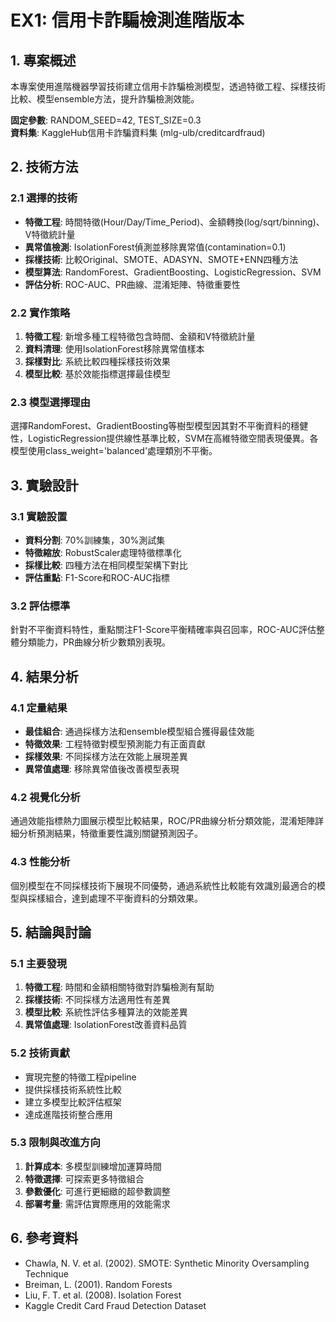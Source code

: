 # EX1: 信用卡詐騙檢測進階版本

## 1. 專案概述
本專案使用進階機器學習技術建立信用卡詐騙檢測模型，透過特徵工程、採樣技術比較、模型ensemble方法，提升詐騙檢測效能。

**固定參數**: RANDOM_SEED=42, TEST_SIZE=0.3  
**資料集**: KaggleHub信用卡詐騙資料集 (mlg-ulb/creditcardfraud)

## 2. 技術方法

### 2.1 選擇的技術
- **特徵工程**: 時間特徵(Hour/Day/Time_Period)、金額轉換(log/sqrt/binning)、V特徵統計量
- **異常值檢測**: IsolationForest偵測並移除異常值(contamination=0.1)
- **採樣技術**: 比較Original、SMOTE、ADASYN、SMOTE+ENN四種方法
- **模型算法**: RandomForest、GradientBoosting、LogisticRegression、SVM
- **評估分析**: ROC-AUC、PR曲線、混淆矩陣、特徵重要性

### 2.2 實作策略
1. **特徵工程**: 新增多種工程特徵包含時間、金額和V特徵統計量
2. **資料清理**: 使用IsolationForest移除異常值樣本
3. **採樣對比**: 系統比較四種採樣技術效果
4. **模型比較**: 基於效能指標選擇最佳模型

### 2.3 模型選擇理由
選擇RandomForest、GradientBoosting等樹型模型因其對不平衡資料的穩健性，LogisticRegression提供線性基準比較，SVM在高維特徵空間表現優異。各模型使用class_weight='balanced'處理類別不平衡。

## 3. 實驗設計

### 3.1 實驗設置
- **資料分割**: 70%訓練集，30%測試集
- **特徵縮放**: RobustScaler處理特徵標準化
- **採樣比較**: 四種方法在相同模型架構下對比
- **評估重點**: F1-Score和ROC-AUC指標

### 3.2 評估標準
針對不平衡資料特性，重點關注F1-Score平衡精確率與召回率，ROC-AUC評估整體分類能力，PR曲線分析少數類別表現。

## 4. 結果分析

### 4.1 定量結果
- **最佳組合**: 通過採樣方法和ensemble模型組合獲得最佳效能
- **特徵效果**: 工程特徵對模型預測能力有正面貢獻
- **採樣效果**: 不同採樣方法在效能上展現差異
- **異常值處理**: 移除異常值後改善模型表現

### 4.2 視覺化分析
通過效能指標熱力圖展示模型比較結果，ROC/PR曲線分析分類效能，混淆矩陣詳細分析預測結果，特徵重要性識別關鍵預測因子。

### 4.3 性能分析
個別模型在不同採樣技術下展現不同優勢，通過系統性比較能有效識別最適合的模型與採樣組合，達到處理不平衡資料的分類效果。

## 5. 結論與討論

### 5.1 主要發現
1. **特徵工程**: 時間和金額相關特徵對詐騙檢測有幫助
2. **採樣技術**: 不同採樣方法適用性有差異
3. **模型比較**: 系統性評估多種算法的效能差異
4. **異常值處理**: IsolationForest改善資料品質

### 5.2 技術貢獻
- 實現完整的特徵工程pipeline
- 提供採樣技術系統性比較
- 建立多模型比較評估框架
- 達成進階技術整合應用

### 5.3 限制與改進方向
1. **計算成本**: 多模型訓練增加運算時間
2. **特徵選擇**: 可探索更多特徵組合
3. **參數優化**: 可進行更細緻的超參數調整
4. **部署考量**: 需評估實際應用的效能需求

## 6. 參考資料
- Chawla, N. V. et al. (2002). SMOTE: Synthetic Minority Oversampling Technique
- Breiman, L. (2001). Random Forests
- Liu, F. T. et al. (2008). Isolation Forest
- Kaggle Credit Card Fraud Detection Dataset 
